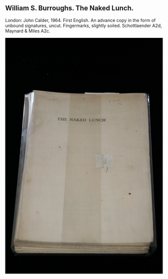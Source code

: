 ## William S. Burroughs. The Naked Lunch.

London: John Calder, 1964. First English. An advance copy in the form of unbound signatures, uncut. Fingermarks, slightly soiled. Schottlaender A2d, Maynard & Miles A2c.

![The Naked Lunch](../assets/images/the-naked-lunch-3.jpg)
